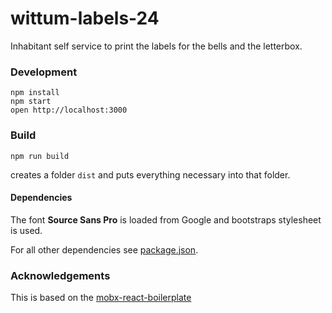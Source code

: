 wittum-labels-24
================

Inhabitant self service to print the labels for the bells and the letterbox. 


### Development

```
npm install
npm start
open http://localhost:3000
```

### Build

```
npm run build
```

creates a folder `dist` and puts everything necessary into that folder.

#### Dependencies

The font **Source Sans Pro** is loaded from Google and bootstraps stylesheet is used.

For all other dependencies see [package.json](https://github.com/mobxjs/mobx-react-boilerplate/blob/master/package.json).

### Acknowledgements

This is based on the [mobx-react-boilerplate](https://github.com/mobxjs/mobx-react-boilerplate)
